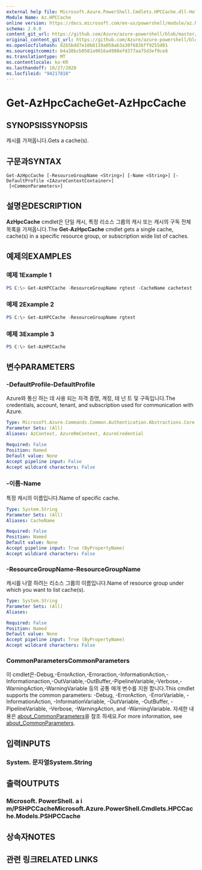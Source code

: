 ```yaml
---
external help file: Microsoft.Azure.PowerShell.Cmdlets.HPCCache.dll-Help.xml
Module Name: Az.HPCCache
online version: https://docs.microsoft.com/en-us/powershell/module/az.hpccache/get-azhpccache
schema: 2.0.0
content_git_url: https://github.com/Azure/azure-powershell/blob/master/src/HPCCache/HPCCache/help/Get-AzHpcCache.md
original_content_git_url: https://github.com/Azure/azure-powershell/blob/master/src/HPCCache/HPCCache/help/Get-AzHpcCache.md
ms.openlocfilehash: 82b5bdd7e10b8119a058ab3a30f6836ff9255d01
ms.sourcegitcommit: b4a38bcb0501a9016a4998efd377aa75d3ef9ce8
ms.translationtype: MT
ms.contentlocale: ko-KR
ms.lasthandoff: 10/27/2020
ms.locfileid: "94217818"
---
```

# <span data-ttu-id="eea95-101">Get-AzHpcCache</span><span class="sxs-lookup"><span data-stu-id="eea95-101">Get-AzHpcCache</span></span>

## <span data-ttu-id="eea95-102">SYNOPSIS</span><span class="sxs-lookup"><span data-stu-id="eea95-102">SYNOPSIS</span></span>
<span data-ttu-id="eea95-103">캐시를 가져옵니다.</span><span class="sxs-lookup"><span data-stu-id="eea95-103">Gets a cache(s).</span></span>

## <span data-ttu-id="eea95-104">구문과</span><span class="sxs-lookup"><span data-stu-id="eea95-104">SYNTAX</span></span>

```
Get-AzHpcCache [-ResourceGroupName <String>] [-Name <String>] [-DefaultProfile <IAzureContextContainer>]
 [<CommonParameters>]
```

## <span data-ttu-id="eea95-105">설명은</span><span class="sxs-lookup"><span data-stu-id="eea95-105">DESCRIPTION</span></span>
<span data-ttu-id="eea95-106">**AzHpcCache** cmdlet은 단일 캐시, 특정 리소스 그룹의 캐시 또는 캐시의 구독 전체 목록을 가져옵니다.</span><span class="sxs-lookup"><span data-stu-id="eea95-106">The **Get-AzHpcCache** cmdlet gets a single cache, cache(s) in a specific resource group, or subscription wide list of caches.</span></span>

## <span data-ttu-id="eea95-107">예제의</span><span class="sxs-lookup"><span data-stu-id="eea95-107">EXAMPLES</span></span>

### <span data-ttu-id="eea95-108">예제 1</span><span class="sxs-lookup"><span data-stu-id="eea95-108">Example 1</span></span>
```powershell
PS C:\> Get-AzHPCCache -ResourceGroupName rgtest -CacheName cachetest
```

### <span data-ttu-id="eea95-109">예제 2</span><span class="sxs-lookup"><span data-stu-id="eea95-109">Example 2</span></span>
```powershell
PS C:\> Get-AzHPCCache -ResourceGroupName rgtest
```

### <span data-ttu-id="eea95-110">예제 3</span><span class="sxs-lookup"><span data-stu-id="eea95-110">Example 3</span></span>
```powershell
PS C:\> Get-AzHPCCache
```

## <span data-ttu-id="eea95-111">변수</span><span class="sxs-lookup"><span data-stu-id="eea95-111">PARAMETERS</span></span>

### <span data-ttu-id="eea95-112">-DefaultProfile</span><span class="sxs-lookup"><span data-stu-id="eea95-112">-DefaultProfile</span></span>
<span data-ttu-id="eea95-113">Azure와 통신 하는 데 사용 되는 자격 증명, 계정, 테 넌 트 및 구독입니다.</span><span class="sxs-lookup"><span data-stu-id="eea95-113">The credentials, account, tenant, and subscription used for communication with Azure.</span></span>

```yaml
Type: Microsoft.Azure.Commands.Common.Authentication.Abstractions.Core.IAzureContextContainer
Parameter Sets: (All)
Aliases: AzContext, AzureRmContext, AzureCredential

Required: False
Position: Named
Default value: None
Accept pipeline input: False
Accept wildcard characters: False
```

### <span data-ttu-id="eea95-114">-이름</span><span class="sxs-lookup"><span data-stu-id="eea95-114">-Name</span></span>
<span data-ttu-id="eea95-115">특정 캐시의 이름입니다.</span><span class="sxs-lookup"><span data-stu-id="eea95-115">Name of specific cache.</span></span>

```yaml
Type: System.String
Parameter Sets: (All)
Aliases: CacheName

Required: False
Position: Named
Default value: None
Accept pipeline input: True (ByPropertyName)
Accept wildcard characters: False
```

### <span data-ttu-id="eea95-116">-ResourceGroupName</span><span class="sxs-lookup"><span data-stu-id="eea95-116">-ResourceGroupName</span></span>
<span data-ttu-id="eea95-117">캐시를 나열 하려는 리소스 그룹의 이름입니다.</span><span class="sxs-lookup"><span data-stu-id="eea95-117">Name of resource group under which you want to list cache(s).</span></span>

```yaml
Type: System.String
Parameter Sets: (All)
Aliases:

Required: False
Position: Named
Default value: None
Accept pipeline input: True (ByPropertyName)
Accept wildcard characters: False
```

### <span data-ttu-id="eea95-118">CommonParameters</span><span class="sxs-lookup"><span data-stu-id="eea95-118">CommonParameters</span></span>
<span data-ttu-id="eea95-119">이 cmdlet은-Debug,-ErrorAction,-Erroraction,-InformationAction,-Informationaction,-OutVariable,-OutBuffer,-PipelineVariable,-Verbose,-WarningAction,-WarningVariable 등의 공통 매개 변수를 지원 합니다.</span><span class="sxs-lookup"><span data-stu-id="eea95-119">This cmdlet supports the common parameters: -Debug, -ErrorAction, -ErrorVariable, -InformationAction, -InformationVariable, -OutVariable, -OutBuffer, -PipelineVariable, -Verbose, -WarningAction, and -WarningVariable.</span></span> <span data-ttu-id="eea95-120">자세한 내용은 [about_CommonParameters](http://go.microsoft.com/fwlink/?LinkID=113216)을 참조 하세요.</span><span class="sxs-lookup"><span data-stu-id="eea95-120">For more information, see [about_CommonParameters](http://go.microsoft.com/fwlink/?LinkID=113216).</span></span>

## <span data-ttu-id="eea95-121">입력</span><span class="sxs-lookup"><span data-stu-id="eea95-121">INPUTS</span></span>

### <span data-ttu-id="eea95-122">System. 문자열</span><span class="sxs-lookup"><span data-stu-id="eea95-122">System.String</span></span>

## <span data-ttu-id="eea95-123">출력</span><span class="sxs-lookup"><span data-stu-id="eea95-123">OUTPUTS</span></span>

### <span data-ttu-id="eea95-124">Microsoft. PowerShell. a i m/PSHPCCache</span><span class="sxs-lookup"><span data-stu-id="eea95-124">Microsoft.Azure.PowerShell.Cmdlets.HPCCache.Models.PSHPCCache</span></span>

## <span data-ttu-id="eea95-125">상속자</span><span class="sxs-lookup"><span data-stu-id="eea95-125">NOTES</span></span>

## <span data-ttu-id="eea95-126">관련 링크</span><span class="sxs-lookup"><span data-stu-id="eea95-126">RELATED LINKS</span></span>

